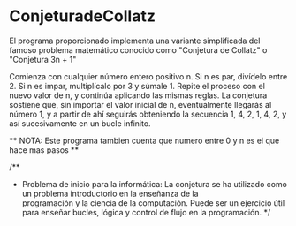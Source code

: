 # ConjeturadeCollatz
El programa  proporcionado implementa una variante simplificada del famoso problema matemático conocido como "Conjetura de Collatz" o "Conjetura 3n + 1"

Comienza con cualquier número entero positivo n.
Si n es par, divídelo entre 2.
Si n es impar, multiplícalo por 3 y súmale 1.
Repite el proceso con el nuevo valor de n, y continúa aplicando las mismas reglas.
La conjetura sostiene que, sin importar el valor inicial de n, eventualmente llegarás al número 1, y a partir de ahí seguirás obteniendo la secuencia 1, 4, 2, 1, 4, 2, y así sucesivamente en un bucle infinito.

** NOTA: Este programa tambien cuenta que numero entre 0 y n es el que hace mas pasos **


/**
* Problema de inicio para la informática: La conjetura se ha utilizado como un problema introductorio en la enseñanza de la       
  programación y la ciencia de la computación. Puede ser un ejercicio útil para enseñar bucles, lógica y control de flujo en la 
  programación.
*/

